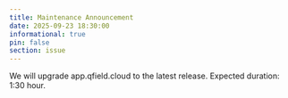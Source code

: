 ```yaml
---
title: Maintenance Announcement 
date: 2025-09-23 18:30:00
informational: true
pin: false
section: issue
---
```


We will upgrade app.qfield.cloud to the latest release.
Expected duration: 1:30 hour.
